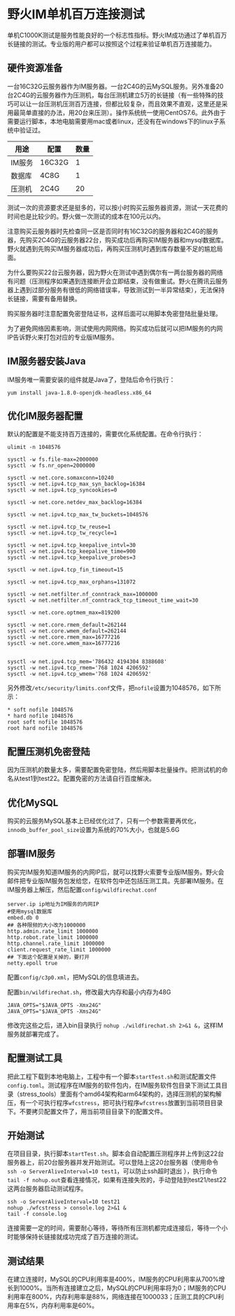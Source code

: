 # 野火IM单机百万连接测试
单机C1000K测试是服务性能良好的一个标志性指标。野火IM成功通过了单机百万长链接的测试。专业版的用户都可以按照这个过程来验证单机百万连接能力。

## 硬件资源准备
一台16C32G云服务器作为IM服务器。一台2C4G的云MySQL服务。另外准备20台2C4G的云服务器作为压测机，每台压测机建立5万的长链接（有一些特殊的技巧可以让一台压测机压测百万连接，但都比较复杂，而且效果不直观，这里还是采用最简单直接的办法，用20台来压测）。操作系统统一使用CentOS7.6。此外由于需要运行脚本，本地电脑需要用mac或者linux，还没有在windows下的linux子系统中验证过。

| 用途 | 配置 | 数量 |
| ------ | ------ | ------ |
| IM服务 | 16C32G | 1 |
| 数据库 | 4C8G | 1 |
| 压测机 | 2C4G | 20 |


测试一次的资源要求还是挺多的，可以按小时购买云服务器资源，测试一天花费的时间也是比较少的。野火做一次测试的成本在100元以内。

注意购买云服务器时先检查同一区是否同时有16C32G的服务器和2C4G的服务器，先购买2C4G的云服务器22台，购买成功后再购买IM服务器和mysql数据库。野火就遇到先购买IM服务器成功后，再购买压测机时遇到库存数量不足的尴尬局面。

为什么要购买22台云服务器，因为野火在测试中遇到偶尔有一两台服务器的网络有问题（压测程序如果遇到连接断开会立即结束，没有做重试。野火在腾讯云服务器上遇到过部分服务有很低的网络错误率，导致测试到一半异常结束），无法保持长链接，需要有备用替换。

购买服务器时注意配置免密登陆证书，这样后面可以用脚本免密登陆批量处理。

为了避免网络因素影响，测试使用内网网络。购买成功后就可以把IM服务的内网IP告诉野火来打包对应的专业版IM服务。

## IM服务器安装Java
IM服务唯一需要安装的组件就是Java了，登陆后命令行执行：
```
yum install java-1.8.0-openjdk-headless.x86_64
```

## 优化IM服务器配置
默认的配置是不能支持百万连接的，需要优化系统配置。在命令行执行：
```
ulimit -n 1048576

sysctl -w fs.file-max=2000000
sysctl -w fs.nr_open=2000000

sysctl -w net.core.somaxconn=10240
sysctl -w net.ipv4.tcp_max_syn_backlog=16384
sysctl -w net.ipv4.tcp_syncookies=0

sysctl -w net.core.netdev_max_backlog=16384

sysctl -w net.ipv4.tcp_max_tw_buckets=1048576

sysctl -w net.ipv4.tcp_tw_reuse=1
sysctl -w net.ipv4.tcp_tw_recycle=1

sysctl -w net.ipv4.tcp_keepalive_intvl=30
sysctl -w net.ipv4.tcp_keepalive_time=900
sysctl -w net.ipv4.tcp_keepalive_probes=3

sysctl -w net.ipv4.tcp_fin_timeout=15

sysctl -w net.ipv4.tcp_max_orphans=131072

sysctl -w net.netfilter.nf_conntrack_max=1000000
sysctl -w net.netfilter.nf_conntrack_tcp_timeout_time_wait=30

sysctl -w net.core.optmem_max=819200

sysctl -w net.core.rmem_default=262144
sysctl -w net.core.wmem_default=262144
sysctl -w net.core.rmem_max=16777216
sysctl -w net.core.wmem_max=16777216


sysctl -w net.ipv4.tcp_mem='786432 4194304 8388608'
sysctl -w net.ipv4.tcp_rmem='768 1024 4206592'
sysctl -w net.ipv4.tcp_wmem='768 1024 4206592'
```
另外修改```/etc/security/limits.conf```文件，把```nofile```设置为1048576，如下所示：
```
* soft nofile 1048576
* hard nofile 1048576
root soft nofile 1048576
root hard nofile 1048576
```

## 配置压测机免密登陆
因为压测机的数量太多，需要配置免密登陆，然后用脚本批量操作。把测试机的命名从test1到test22。配置免密的方法请自行百度解决。

## 优化MySQL
购买的云服务MySQL基本上已经优化过了，只有一个参数需要再优化，```innodb_buffer_pool_size```设置为系统的70%大小，也就是5.6G

## 部署IM服务
购买完IM服务知道IM服务的内网IP后，就可以找野火索要专业版IM服务。野火会邮件把专业版IM服务包发给您，在软件包中还包括压测工具。先部署IM服务。在IM服务器上解压，然后配置```config/wildfirechat.conf```
```
server.ip ip地址为IM服务的内网IP
#使用mysql数据库
embed.db 0
## 各种限频的大小改为1000000
http.admin.rate_limit 1000000
http.robot.rate_limit 1000000
http.channel.rate_limit 1000000
client.request_rate_limit 1000000
## 下面这个配置是关掉的，要打开
netty.epoll true
```
配置```config/c3p0.xml```，把MySQL的信息填进去。

配置```bin/wildfirechat.sh```，修改最大内存和最小内存为48G
```
JAVA_OPTS="$JAVA_OPTS -Xmx24G"
JAVA_OPTS="$JAVA_OPTS -Xms24G"
```
修改完这些之后，进入bin目录执行 ```nohup ./wildfirechat.sh 2>&1 &```，这样IM服务就部署完成了。

## 配置测试工具
把此工程下载到本地电脑上，工程中有一个脚本```startTest.sh```和测试配置文件```config.toml```。测试程序在IM服务的软件包内，在IM服务软件包目录下测试工具目录（stress_tools）里面有个amd64架构和arm64架构的，选择压测机的架构解压，有一个可执行程序```wfcstress```，把可执行程序```wfcstress```放置到当前项目目录下。不要拷贝配置文件了，用当前项目目录下的配置文件。


## 开始测试
在项目目录，执行脚本```startTest.sh```。脚本会自动配置压测程序并上传到这22台服务器上，前20台服务器并发开始测试。可以登陆上这20台服务器（使用命令```ssh -o ServerAliveInterval=10 test1```，可以防止ssh超时退出 ），执行命令```tail -f nohup.out```查看连接情况，如果有连接失败的，手动登陆到test21/test22这两台服务器启动测试程序。
```
ssh -o ServerAliveInterval=10 test21
nohup ./wfcstress > console.log 2>&1 &
tail -f console.log
```

连接需要一定的时间，需要耐心等待，等待所有压测机都完成连接后，等待一个小时能够保持长链接就成功完成了百万连接的测试。

## 测试结果
在建立连接时，MySQL的CPU利用率是400%，IM服务的CPU利用率从700%增长到1000%。当所有连接建立之后，MySQL的CPU利用率将为0；IM服务的CPU利用率在800%，内存利用率是88%，网络连接在1000033；压测工具的CPU利用率在5%，内存利用率是60%。
